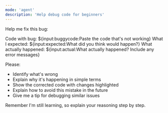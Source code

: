 ```yaml
---
mode: 'agent'
description: 'Help debug code for beginners'
---
```


Help me fix this bug:

Code with bug: ${input:buggycode:Paste the code that's not working}
What I expected: ${input:expected:What did you think would happen?}
What actually happened: ${input:actual:What actually happened? Include any error messages}

Please:
- Identify what's wrong
- Explain why it's happening in simple terms
- Show the corrected code with changes highlighted
- Explain how to avoid this mistake in the future
- Give me a tip for debugging similar issues

Remember I'm still learning, so explain your reasoning step by step.
